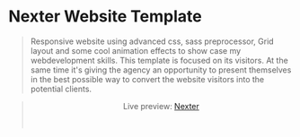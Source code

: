 # Nexter Website Template
>Responsive website using advanced css, sass preprocessor, Grid layout and some cool animation effects to show case my webdevelopment skills. This template is focused on its visitors. At the same time it's giving the agency an opportunity to present themselves in the best possible way to convert the website visitors into the potential clients.

><p align="center"> Live preview: <a href="https://kajal1106.github.io/Nexter/">Nexter</a></p><br>

